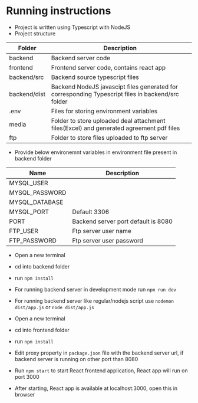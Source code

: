 # Running instructions

- Project is written using Typescript with NodeJS
- Project structure

| Folder  | Description |
| ------------- | ------------- |
| backend  | Backend server code  |
| frontend  | Frontend server code, contains react app  |
| backend/src | Backend source typescript files |
| backend/dist | Backend NodeJS javascipt files generated for corresponding Typescript files in backend/src folder |
| .env | Files for storing environment variables |
| media | Folder to store uploaded deal attachment files(Excel) and generated agreement pdf files |
| ftp | Folder to store files uploaded to ftp server |

- Provide below environemnt variables in environment file present in backend folder

| Name | Description |
| ------------- | ------------- |
| MYSQL_USER | |
| MYSQL_PASSWORD | |
| MYSQL_DATABASE | |
| MYSQL_PORT | Default 3306 |
| PORT | Backend server port default is 8080 |
| FTP_USER | Ftp server user name | 
| FTP_PASSWORD | Ftp server user password |

- Open a new terminal
- cd into backend folder
- run `npm install`
- For running backend server in development mode run `npm run dev`
- For running backend server like regular/nodejs script use `nodemon dist/app.js` or `node dist/app.js`

- Open a new terminal
- cd into frontend folder
- run `npm install`
- Edit proxy property in `package.json` file with the backend server url, if backend server is running on other port than 8080
- Run `npm start` to start React frontend application, React app will run on port 3000
- After starting, React app is available at localhost:3000, open this in browser
